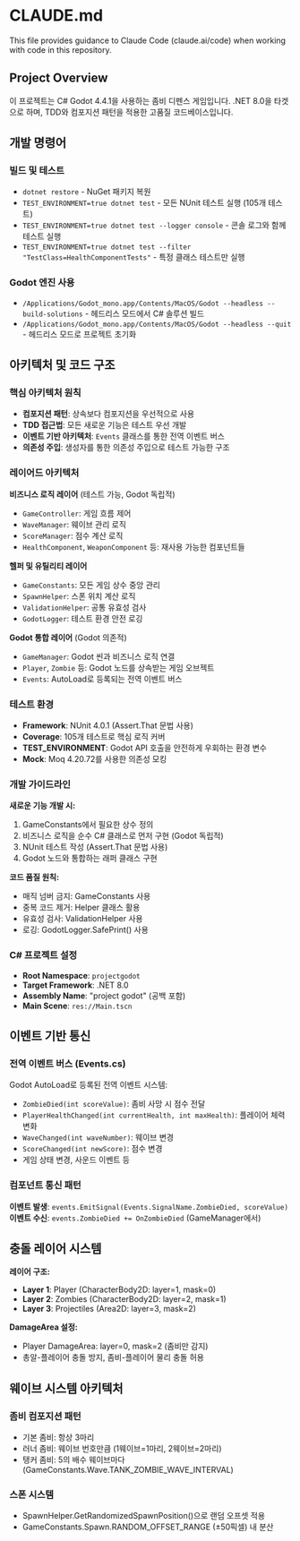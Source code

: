 # CLAUDE.md

This file provides guidance to Claude Code (claude.ai/code) when working with code in this repository.

## Project Overview

이 프로젝트는 C# Godot 4.4.1을 사용하는 좀비 디펜스 게임입니다. .NET 8.0을 타겟으로 하며, TDD와 컴포지션 패턴을 적용한 고품질 코드베이스입니다.

## 개발 명령어

### 빌드 및 테스트

- `dotnet restore` - NuGet 패키지 복원
- `TEST_ENVIRONMENT=true dotnet test` - 모든 NUnit 테스트 실행 (105개 테스트)
- `TEST_ENVIRONMENT=true dotnet test --logger console` - 콘솔 로그와 함께 테스트 실행
- `TEST_ENVIRONMENT=true dotnet test --filter "TestClass=HealthComponentTests"` - 특정 클래스 테스트만 실행

### Godot 엔진 사용

- `/Applications/Godot_mono.app/Contents/MacOS/Godot --headless --build-solutions` - 헤드리스 모드에서 C# 솔루션 빌드
- `/Applications/Godot_mono.app/Contents/MacOS/Godot --headless --quit` - 헤드리스 모드로 프로젝트 초기화

## 아키텍처 및 코드 구조

### 핵심 아키텍처 원칙

- **컴포지션 패턴**: 상속보다 컴포지션을 우선적으로 사용
- **TDD 접근법**: 모든 새로운 기능은 테스트 우선 개발
- **이벤트 기반 아키텍처**: `Events` 클래스를 통한 전역 이벤트 버스
- **의존성 주입**: 생성자를 통한 의존성 주입으로 테스트 가능한 구조

### 레이어드 아키텍처

**비즈니스 로직 레이어** (테스트 가능, Godot 독립적)

- `GameController`: 게임 흐름 제어
- `WaveManager`: 웨이브 관리 로직
- `ScoreManager`: 점수 계산 로직
- `HealthComponent`, `WeaponComponent` 등: 재사용 가능한 컴포넌트들

**헬퍼 및 유틸리티 레이어**

- `GameConstants`: 모든 게임 상수 중앙 관리
- `SpawnHelper`: 스폰 위치 계산 로직
- `ValidationHelper`: 공통 유효성 검사
- `GodotLogger`: 테스트 환경 안전 로깅

**Godot 통합 레이어** (Godot 의존적)

- `GameManager`: Godot 씬과 비즈니스 로직 연결
- `Player`, `Zombie` 등: Godot 노드를 상속받는 게임 오브젝트
- `Events`: AutoLoad로 등록되는 전역 이벤트 버스

### 테스트 환경

- **Framework**: NUnit 4.0.1 (Assert.That 문법 사용)
- **Coverage**: 105개 테스트로 핵심 로직 커버
- **TEST_ENVIRONMENT**: Godot API 호출을 안전하게 우회하는 환경 변수
- **Mock**: Moq 4.20.72를 사용한 의존성 모킹

### 개발 가이드라인

**새로운 기능 개발 시:**

1. GameConstants에서 필요한 상수 정의
2. 비즈니스 로직을 순수 C# 클래스로 먼저 구현 (Godot 독립적)
3. NUnit 테스트 작성 (Assert.That 문법 사용)
4. Godot 노드와 통합하는 래퍼 클래스 구현

**코드 품질 원칙:**

- 매직 넘버 금지: GameConstants 사용
- 중복 코드 제거: Helper 클래스 활용
- 유효성 검사: ValidationHelper 사용
- 로깅: GodotLogger.SafePrint() 사용

### C# 프로젝트 설정

- **Root Namespace**: `projectgodot`
- **Target Framework**: .NET 8.0
- **Assembly Name**: "project godot" (공백 포함)
- **Main Scene**: `res://Main.tscn`

## 이벤트 기반 통신

### 전역 이벤트 버스 (Events.cs)

Godot AutoLoad로 등록된 전역 이벤트 시스템:

- `ZombieDied(int scoreValue)`: 좀비 사망 시 점수 전달
- `PlayerHealthChanged(int currentHealth, int maxHealth)`: 플레이어 체력 변화
- `WaveChanged(int waveNumber)`: 웨이브 변경
- `ScoreChanged(int newScore)`: 점수 변경
- 게임 상태 변경, 사운드 이벤트 등

### 컴포넌트 통신 패턴

**이벤트 발생**: `events.EmitSignal(Events.SignalName.ZombieDied, scoreValue)`
**이벤트 수신**: `events.ZombieDied += OnZombieDied` (GameManager에서)

## 충돌 레이어 시스템

**레이어 구조:**

- **Layer 1**: Player (CharacterBody2D: layer=1, mask=0)
- **Layer 2**: Zombies (CharacterBody2D: layer=2, mask=1)
- **Layer 3**: Projectiles (Area2D: layer=3, mask=2)

**DamageArea 설정:**

- Player DamageArea: layer=0, mask=2 (좀비만 감지)
- 총알-플레이어 충돌 방지, 좀비-플레이어 물리 충돌 허용

## 웨이브 시스템 아키텍처

### 좀비 컴포지션 패턴

- 기본 좀비: 항상 3마리
- 러너 좀비: 웨이브 번호만큼 (1웨이브=1마리, 2웨이브=2마리)
- 탱커 좀비: 5의 배수 웨이브마다 (GameConstants.Wave.TANK_ZOMBIE_WAVE_INTERVAL)

### 스폰 시스템

- SpawnHelper.GetRandomizedSpawnPosition()으로 랜덤 오프셋 적용
- GameConstants.Spawn.RANDOM_OFFSET_RANGE (±50픽셀) 내 분산
